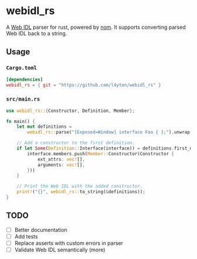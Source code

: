 # webidl_rs
A [Web IDL](https://webidl.spec.whatwg.org/) parser for rust, powered by [nom](https://github.com/Geal/nom). It supports converting parsed Web IDL back to a string.

## Usage

### `Cargo.toml`
```toml
[dependencies]
webidl_rs = { git = "https://github.com/l4yton/webidl_rs" }
```

### `src/main.rs`
```rust
use webidl_rs::{Constructor, Definition, Member};

fn main() {
    let mut definitions =
        webidl_rs::parse("[Exposed=Window] interface Foo { };").unwrap();

    // Add a constructor to the first definition.
    if let Some(Definition::Interface(interface)) = definitions.first_mut() {
        interface.members.push(Member::Constructor(Constructor {
            ext_attrs: vec![],
            arguments: vec![],
        }))
    }

    // Print the Web IDL with the added constructor.
    print!("{}", webidl_rs::to_string(&definitions));
}
```

## TODO
- [ ] Better documentation
- [ ] Add tests
- [ ] Replace asserts with custom errors in parser
- [ ] Validate Web IDL semantically (more)
